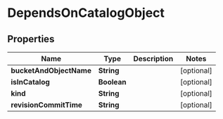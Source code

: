 
# DependsOnCatalogObject

## Properties
Name | Type | Description | Notes
------------ | ------------- | ------------- | -------------
**bucketAndObjectName** | **String** |  |  [optional]
**isInCatalog** | **Boolean** |  |  [optional]
**kind** | **String** |  |  [optional]
**revisionCommitTime** | **String** |  |  [optional]




